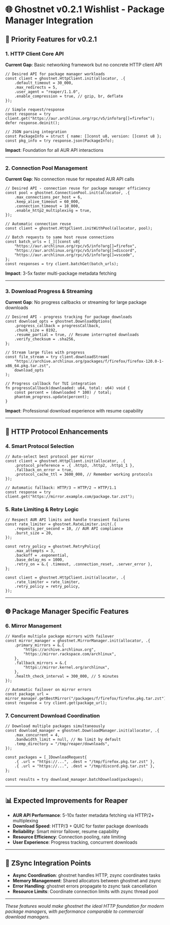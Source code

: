 # 🌐 Ghostnet v0.2.1 Wishlist - Package Manager Integration

## 🎯 Priority Features for v0.2.1

### 1. **HTTP Client Core API**
**Current Gap**: Basic networking framework but no concrete HTTP client API
```zig
// Desired API for package manager workloads
const client = ghostnet.HttpClient.init(allocator, .{
    .default_timeout = 30_000,
    .max_redirects = 5,
    .user_agent = "reaper/1.1.0",
    .enable_compression = true, // gzip, br, deflate
});

// Simple request/response
const response = try client.get("https://aur.archlinux.org/rpc/v5/info?arg[]=firefox");
defer response.deinit();

// JSON parsing integration
const PackageInfo = struct { name: []const u8, version: []const u8 };
const pkg_info = try response.json(PackageInfo);
```

**Impact**: Foundation for all AUR API interactions

---

### 2. **Connection Pool Management**
**Current Gap**: No connection reuse for repeated AUR API calls
```zig
// Desired API - connection reuse for package manager efficiency
const pool = ghostnet.ConnectionPool.init(allocator, .{
    .max_connections_per_host = 6,
    .keep_alive_timeout = 60_000,
    .connection_timeout = 10_000,
    .enable_http2_multiplexing = true,
});

// Automatic connection reuse
const client = ghostnet.HttpClient.initWithPool(allocator, pool);

// Batch requests to same host reuse connections
const batch_urls = [_][]const u8{
    "https://aur.archlinux.org/rpc/v5/info?arg[]=firefox",
    "https://aur.archlinux.org/rpc/v5/info?arg[]=discord", 
    "https://aur.archlinux.org/rpc/v5/info?arg[]=vscode",
};
const responses = try client.batchGet(batch_urls);
```

**Impact**: 3-5x faster multi-package metadata fetching

---

### 3. **Download Progress & Streaming**
**Current Gap**: No progress callbacks or streaming for large package downloads
```zig
// Desired API - progress tracking for package downloads
const download_opts = ghostnet.DownloadOptions{
    .progress_callback = progressCallback,
    .chunk_size = 8192,
    .resume_partial = true, // Resume interrupted downloads
    .verify_checksum = .sha256,
};

// Stream large files with progress
const file_stream = try client.downloadStream(
    "https://archive.archlinux.org/packages/f/firefox/firefox-120.0-1-x86_64.pkg.tar.zst",
    download_opts
);

// Progress callback for TUI integration  
fn progressCallback(downloaded: u64, total: u64) void {
    const percent = (downloaded * 100) / total;
    phantom_progress.update(percent);
}
```

**Impact**: Professional download experience with resume capability

---

## 🔧 HTTP Protocol Enhancements

### 4. **Smart Protocol Selection**
```zig
// Auto-select best protocol per mirror
const client = ghostnet.HttpClient.init(allocator, .{
    .protocol_preference = .{ .http3, .http2, .http1_1 },
    .fallback_on_error = true,
    .protocol_cache_ttl = 3600_000, // Remember working protocols
});

// Automatic fallback: HTTP/3 → HTTP/2 → HTTP/1.1
const response = try client.get("https://mirror.example.com/package.tar.zst");
```

### 5. **Rate Limiting & Retry Logic**
```zig
// Respect AUR API limits and handle transient failures
const rate_limiter = ghostnet.RateLimiter.init(.{
    .requests_per_second = 10, // AUR API compliance
    .burst_size = 20,
});

const retry_policy = ghostnet.RetryPolicy{
    .max_attempts = 3,
    .backoff = .exponential,
    .base_delay_ms = 1000,
    .retry_on = &.{ .timeout, .connection_reset, .server_error },
};

const client = ghostnet.HttpClient.init(allocator, .{
    .rate_limiter = rate_limiter,
    .retry_policy = retry_policy,
});
```

---

## 🌐 Package Manager Specific Features

### 6. **Mirror Management**
```zig
// Handle multiple package mirrors with failover
const mirror_manager = ghostnet.MirrorManager.init(allocator, .{
    .primary_mirrors = &.{
        "https://archive.archlinux.org",
        "https://mirror.rackspace.com/archlinux",
    },
    .fallback_mirrors = &.{
        "https://mirror.kernel.org/archlinux",
    },
    .health_check_interval = 300_000, // 5 minutes
});

// Automatic failover on mirror errors
const package_url = mirror_manager.getBestMirror("/packages/f/firefox/firefox.pkg.tar.zst");
const response = try client.get(package_url);
```

### 7. **Concurrent Download Coordination**
```zig
// Download multiple packages simultaneously
const download_manager = ghostnet.DownloadManager.init(allocator, .{
    .max_concurrent = 4,
    .bandwidth_limit = null, // No limit by default
    .temp_directory = "/tmp/reaper/downloads",
});

const packages = [_]DownloadRequest{
    .{ .url = "https://...", .dest = "/tmp/firefox.pkg.tar.zst" },
    .{ .url = "https://...", .dest = "/tmp/discord.pkg.tar.zst" },
};

const results = try download_manager.batchDownload(packages);
```

---

## 📊 Expected Improvements for Reaper

- **AUR API Performance**: 5-10x faster metadata fetching via HTTP/2+ multiplexing
- **Download Speed**: HTTP/3 + QUIC for faster package downloads  
- **Reliability**: Smart mirror failover, resume capability
- **Resource Efficiency**: Connection pooling, rate limiting
- **User Experience**: Progress tracking, concurrent downloads

---

## 🔗 ZSync Integration Points

- **Async Coordination**: ghostnet handles HTTP, zsync coordinates tasks
- **Memory Management**: Shared allocators between ghostnet and zsync
- **Error Handling**: ghostnet errors propagate to zsync task cancellation
- **Resource Limits**: Coordinate connection limits with zsync thread pool

---

*These features would make ghostnet the ideal HTTP foundation for modern package managers, with performance comparable to commercial download managers.*